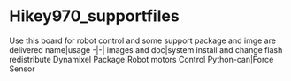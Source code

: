 # Hikey970_supportfiles
Use this board for robot control and some support package and imge are delivered
name|usage
-|-|
images and doc|system install and change flash redistribute
Dynamixel Package|Robot motors Control
Python-can|Force Sensor
